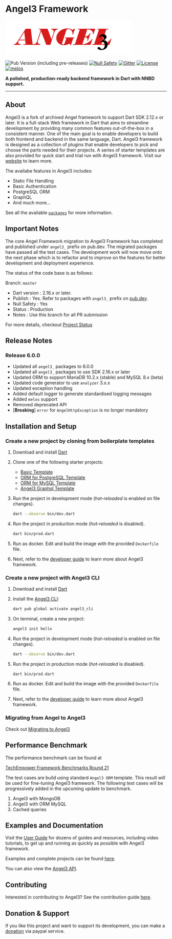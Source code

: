 # Angel3 Framework

[![Angel3 Framework](./logo3.png)](https://github.com/dukefirehawk/angel)

![Pub Version (including pre-releases)](https://img.shields.io/pub/v/angel3_framework?include_prereleases)
[![Null Safety](https://img.shields.io/badge/null-safety-brightgreen)](https://dart.dev/null-safety)
[![Gitter](https://img.shields.io/gitter/room/nwjs/nw.js.svg)](https://gitter.im/angel_dart/discussion)
[![License](https://img.shields.io/github/license/dukefirehawk/angel)](https://github.com/dukefirehawk/angel/LICENSE)
[![melos](https://img.shields.io/badge/maintained%20with-melos-f700ff.svg?style=flat-square)](https://github.com/invertase/melos)

**A polished, production-ready backend framework in Dart with NNBD support.**

-----

## About

Angel3 is a fork of archived Angel framework to support Dart SDK 2.12.x or later. It is a full-stack Web framework in Dart that aims to streamline development by providing many common features out-of-the-box in a consistent manner. One of the main goal is to enable developers to build both frontend and backend in the same language, Dart. Angel3 framework is designed as a collection of plugins that enable developers to pick and choose the parts needed for their projects. A series of starter templates are also provided for quick start and trial run with Angel3 framework. Visit our [website](<https://angel3-framework.web.app/>) to learn more.

The availabe features in Angel3 includes:

* Static File Handling
* Basic Authentication
* PostgreSQL ORM
* GraphQL
* And much more...

See all the available [`packages`](https://angel3-docs.dukefirehawk.com/packages) for more information.

## Important Notes

The core Angel Framework migration to Angel3 Framework has completed and published under `angel3_` prefix on pub.dev. The migrated packages have passed all the test cases. The development work will now move onto the next phase which is to refactor and to improve on the features for better development and deployment experience.

The status of the code base is as follows:

Branch: `master`

* Dart version : 2.16.x or later.
* Publish      : Yes. Refer to packages with `angel3_` prefix on [pub.dev](https://pub.dev/publishers/dukefirehawk.com/packages).
* Null Safety  : Yes
* Status       : Production
* Notes        : Use this branch for all PR submission

For more details, checkout [Project Status](https://github.com/dukefirehawk/angel/wiki/Project-Status)

## Release Notes

### Release 6.0.0

* Updated all `angel3_` packages to 6.0.0
* Updated all `angel3_` packages to use SDK 2.16.x or later
* Updated ORM to support MariaDB 10.2.x (stable) and MySQL 8.x (beta)
* Updated code generator to use `analyzer` 3.x.x
* Updated exception handling
* Added default logger to generate standardised logging messages
* Added `melos` support
* Removed deprecated API
* [**Breaking**] `error` for `AngelHttpException` is no longer mandatory

## Installation and Setup

### Create a new project by cloning from boilerplate templates

1. Download and install [Dart](https://dart.dev/get-dart)

2. Clone one of the following starter projects:
   * [Basic Template](https://github.com/dukefirehawk/boilerplates/tree/angel3-basic)
   * [ORM for PostgreSQL Template](https://github.com/dukefirehawk/boilerplates/tree/angel3-orm)
   * [ORM for MySQL Template](https://github.com/dukefirehawk/boilerplates/tree/angel3-orm-mysql)
   * [Angel3 Graphql Template](https://github.com/dukefirehawk/boilerplates/tree/angel3-graphql)

3. Run the project in development mode (*hot-reloaded* is enabled on file changes).

   ```bash
   dart --observe bin/dev.dart
   ```

4. Run the project in production mode (*hot-reloaded* is disabled).

   ```bash
   dart bin/prod.dart
   ```

5. Run as docker. Edit and build the image with the provided `Dockerfile` file.

6. Next, refer to the [developer guide](https://angel3-docs.dukefirehawk.com/) to learn more about Angel3 framework.

### Create a new project with Angel3 CLI

1. Download and install [Dart](https://dart.dev/get-dart)

2. Install the [Angel3 CLI](https://pub.dev/packages/angel3_cli):

   ```bash
   dart pub global activate angel3_cli
   ```

3. On terminal, create a new project:

   ```bash
   angel3 init hello
   ```

4. Run the project in development mode (*hot-reloaded* is enabled on file changes).

   ```bash
   dart --observe bin/dev.dart
   ```

5. Run the project in production mode (*hot-reloaded* is disabled).

   ```bash
   dart bin/prod.dart
   ```

6. Run as docker. Edit and build the image with the provided `Dockerfile` file.

7. Next, refer to the [developer guide](https://angel3-docs.dukefirehawk.com/) to learn more about Angel3 framework.

### Migrating from Angel to Angel3

Check out [Migrating to Angel3](https://angel3-docs.dukefirehawk.com/migration/angel-2.x.x-to-angel3/migration-guide-3)

## Performance Benchmark

The performance benchmark can be found at

[TechEmpower Framework Benchmarks Round 21](https://www.techempower.com/benchmarks/#section=data-r21&test=composite)

The test cases are build using standard `Angel3 ORM` template. This result will be used for fine-tuning Angel3 framework. The following test cases will be progressively added in the upcoming update to benchmark.

1. Angel3 with MongoDB
2. Angel3 with ORM MySQL
3. Cached queries

## Examples and Documentation

Visit the [User Guide](https://angel3-docs.dukefirehawk.com/) for dozens of guides and resources, including video tutorials, to get up and running as quickly as possible with Angel3 framework.

Examples and complete projects can be found [here](https://github.com/dukefirehawk/angel3-examples).

You can also view the [Angel3 API](http://www.dartdocs.org/documentation/angel_framework/latest).

## Contributing

Interested in contributing to Angel3? See the contribution guide [here](CONTRIBUTING.md).

## Donation & Support

If you like this project and want to support its development, you can make a [donation](https://paypal.me/dukefirehawk?country.x=MY&locale.x=en_US) via paypal service.
